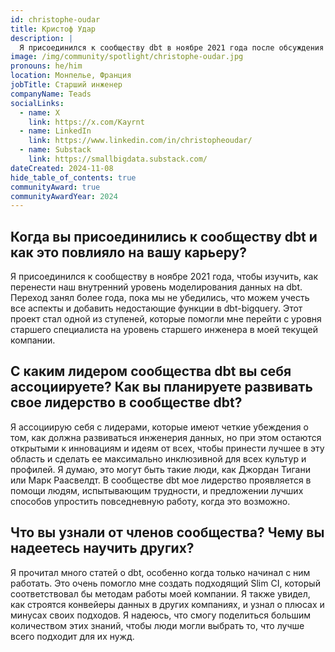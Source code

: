 ```yaml
---
id: christophe-oudar
title: Кристоф Удар
description: |
  Я присоединился к сообществу dbt в ноябре 2021 года после обсуждения некоторых вопросов на GitHub. В настоящее время я работаю старшим инженером в компании Teads, которая занимается рекламными технологиями, и в которую я пришел 11 лет назад в качестве выпускника. С тех пор я использую dbt Core на BigQuery. Я пишу о инженерии данных как на <a target="_blank" rel="noopener noreferrer" href="https://medium.com/@kayrnt">Medium</a>, так и на <a target="_blank" rel="noopener noreferrer" href="https://smallbigdata.substack.com/">Substack</a>. Я вношу свой вклад в <a target="_blank" rel="noopener noreferrer" href="https://github.com/dbt-labs/dbt-bigquery/">dbt-bigquery</a>. Я написал статью, которая затем была опубликована в блоге разработчиков под названием <a target="_blank" rel="noopener noreferrer" href="https://docs.getdbt.com/blog/bigquery-ingestion-time-partitioning-and-partition-copy-with-dbt.">Разделение по времени загрузки в BigQuery и копирование разделов с помощью dbt</a>.
image: /img/community/spotlight/christophe-oudar.jpg
pronouns: he/him
location: Монпелье, Франция
jobTitle: Старший инженер
companyName: Teads
socialLinks:
  - name: X
    link: https://x.com/Kayrnt
  - name: LinkedIn
    link: https://www.linkedin.com/in/christopheoudar/
  - name: Substack
    link: https://smallbigdata.substack.com/
dateCreated: 2024-11-08
hide_table_of_contents: true
communityAward: true
communityAwardYear: 2024
---
```


## Когда вы присоединились к сообществу dbt и как это повлияло на вашу карьеру?

Я присоединился к сообществу в ноябре 2021 года, чтобы изучить, как перенести наш внутренний уровень моделирования данных на dbt. Переход занял более года, пока мы не убедились, что можем учесть все аспекты и добавить недостающие функции в dbt-bigquery. Этот проект стал одной из ступеней, которые помогли мне перейти с уровня старшего специалиста на уровень старшего инженера в моей текущей компании.

## С каким лидером сообщества dbt вы себя ассоциируете? Как вы планируете развивать свое лидерство в сообществе dbt?

Я ассоциирую себя с лидерами, которые имеют четкие убеждения о том, как должна развиваться инженерия данных, но при этом остаются открытыми к инновациям и идеям от всех, чтобы принести лучшее в эту область и сделать ее максимально инклюзивной для всех культур и профилей. Я думаю, это могут быть такие люди, как Джордан Тигани или Марк Раасвелдт. В сообществе dbt мое лидерство проявляется в помощи людям, испытывающим трудности, и предложении лучших способов упростить повседневную работу, когда это возможно.

## Что вы узнали от членов сообщества? Чему вы надеетесь научить других?

Я прочитал много статей о dbt, особенно когда только начинал с ним работать. Это очень помогло мне создать подходящий Slim CI, который соответствовал бы методам работы моей компании. Я также увидел, как строятся конвейеры данных в других компаниях, и узнал о плюсах и минусах своих подходов. Я надеюсь, что смогу поделиться большим количеством этих знаний, чтобы люди могли выбрать то, что лучше всего подходит для их нужд.